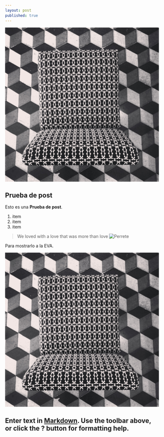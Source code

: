 ```yaml
---
layout: post
published: true
---
```


![silla.jpg](/images/silla.jpg)
## Prueba de post

Esto es una **Prueba de post**.

1. item
2. item
3. item


> We loved with a love that was more than love
![Perrete](https://dl.dropboxusercontent.com/content_link/mJ9agAR5U9TD1SlAuXBorYIAr3uVgTyuPmGXbH3gAQ9NZ7JO1c7wnwsaI1e18efa)


Para mostrarlo a la EVA.

![IMG_5430.JPG](images/IMG_5430.JPG)

Enter text in [Markdown](http://daringfireball.net/projects/markdown/). Use the toolbar above, or click the **?** button for formatting help.
-